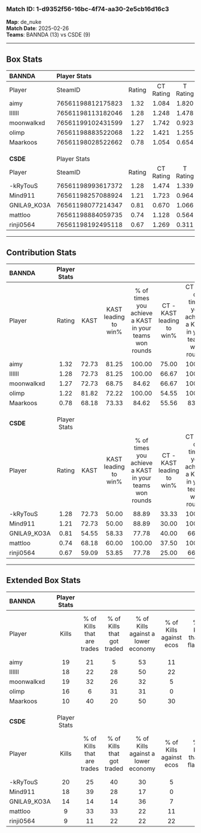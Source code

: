 ### Match ID: 1-d9352f56-16bc-4f74-aa30-2e5cb16d16c3  
**Map**: de_nuke  
**Match Date**: 2025-02-26  
**Teams**: BANNDA (13) vs CSDE (9)  

---  

## Box Stats  

| **BANNDA**  | Player Stats      |        |           |          |       |      |       |         |        |      |     |
| :- | :- | :-: | :-: | :-: | :-: | :-: | :-: | :-: | :-: | :-: | :-: |
| Player      | SteamID           | Rating | CT Rating | T Rating | KAST  | ADR  | Kills | Assists | Deaths | K/D  | HS% |
| aimy        | 76561198812175823 |  1.32  |   1.084   |  1.820   | 72.73 | 85.9 |  19   |    5    |   13   | 1.46 | 57  |
| IIIIII      | 76561198113182046 |  1.28  |   1.248   |  1.478   | 72.73 | 86.7 |  18   |    4    |   13   | 1.38 | 66  |
| moonwalkxd  | 76561199102431599 |  1.27  |   1.742   |  0.923   | 72.73 | 90.1 |  19   |    2    |   15   | 1.27 | 57  |
| olimp       | 76561198883522068 |  1.22  |   1.421   |  1.255   | 81.82 | 78.6 |  16   |    5    |   14   | 1.14 | 50  |
| Maarkoos    | 76561198028522662 |  0.78  |   1.054   |  0.654   | 68.18 | 52.6 |  10   |    4    |   15   | 0.67 | 50  |
|             |                   |        |           |          |       |      |       |         |        |      |     |
|             |                   |        |           |          |       |      |       |         |        |      |     |
|             |                   |        |           |          |       |      |       |         |        |      |     |
| **CSDE**    | Player Stats      |        |           |          |       |      |       |         |        |      |     |
| Player      | SteamID           | Rating | CT Rating | T Rating | KAST  | ADR  | Kills | Assists | Deaths | K/D  | HS% |
| -kRyTouS    | 76561198993617372 |  1.28  |   1.474   |  1.339   | 72.73 | 91.8 |  20   |    4    |   17   | 1.18 | 45  |
| Mind911     | 76561198257088924 |  1.21  |   1.723   |  0.964   | 72.73 | 80.6 |  18   |    4    |   15   | 1.20 | 77  |
| GNILA9_KO3A | 76561198077214347 |  0.81  |   0.670   |  1.066   | 54.55 | 61.6 |  14   |    4    |   17   | 0.82 |  7  |
| mattloo     | 76561198884059735 |  0.74  |   1.128   |  0.564   | 68.18 | 61.0 |   9   |    4    |   16   | 0.56 | 44  |
| rinji0564   | 76561198192495118 |  0.67  |   1.269   |  0.311   | 59.09 | 63.4 |   9   |    8    |   17   | 0.53 | 44  |
---  

## Contribution Stats  

| **BANNDA**  | Player Stats |       |                      |                                                        |                           |                                                             |                          |                                                            |
| :- | :-: | :-: | :-: | :-: | :-: | :-: | :-: | :-: |
| Player      |    Rating    | KAST  | KAST leading to win% | % of times you achieve a KAST in your teams won rounds | CT - KAST leading to win% | CT - % of times you achieve a KAST in your teams won rounds | T - KAST leading to win% | T - % of times you achieve a KAST in your teams won rounds |
| aimy        |     1.32     | 72.73 |        81.25         |                         100.00                         |           75.00           |                           100.00                            |          87.50           |                           100.00                           |
| IIIIII      |     1.28     | 72.73 |        81.25         |                         100.00                         |           66.67           |                           100.00                            |          100.00          |                           100.00                           |
| moonwalkxd  |     1.27     | 72.73 |        68.75         |                         84.62                          |           66.67           |                           100.00                            |          71.43           |                           71.43                            |
| olimp       |     1.22     | 81.82 |        72.22         |                         100.00                         |           54.55           |                           100.00                            |          100.00          |                           100.00                           |
| Maarkoos    |     0.78     | 68.18 |        73.33         |                         84.62                          |           55.56           |                            83.33                            |          100.00          |                           85.71                            |
|             |              |       |                      |                                                        |                           |                                                             |                          |                                                            |
|             |              |       |                      |                                                        |                           |                                                             |                          |                                                            |
|             |              |       |                      |                                                        |                           |                                                             |                          |                                                            |
| **CSDE**    | Player Stats |       |                      |                                                        |                           |                                                             |                          |                                                            |
| Player      |    Rating    | KAST  | KAST leading to win% | % of times you achieve a KAST in your teams won rounds | CT - KAST leading to win% | CT - % of times you achieve a KAST in your teams won rounds | T - KAST leading to win% | T - % of times you achieve a KAST in your teams won rounds |
| -kRyTouS    |     1.28     | 72.73 |        50.00         |                         88.89                          |           33.33           |                           100.00                            |          71.43           |                           83.33                            |
| Mind911     |     1.21     | 72.73 |        50.00         |                         88.89                          |           30.00           |                           100.00                            |          83.33           |                           83.33                            |
| GNILA9_KO3A |     0.81     | 54.55 |        58.33         |                         77.78                          |           40.00           |                            66.67                            |          71.43           |                           83.33                            |
| mattloo     |     0.74     | 68.18 |        60.00         |                         100.00                         |           37.50           |                           100.00                            |          85.71           |                           100.00                           |
| rinji0564   |     0.67     | 59.09 |        53.85         |                         77.78                          |           25.00           |                            66.67                            |          100.00          |                           83.33                            |
---  

## Extended Box Stats  

| **BANNDA**  | Player Stats |                            |                            |                                    |                         |                              |                                 |        |                             |                                     |                          |                               |                            |
| :- | :-: | :-: | :-: | :-: | :-: | :-: | :-: | :-: | :-: | :-: | :-: | :-: | :-: |
| Player      |    Kills     | % of Kills that are trades | % of Kills that got traded | % of Kills against a lower economy | % of Kills against ecos | % of Kills that are flawless | % of Kills that are close duels | Deaths | % of Deaths that get traded | % of Deaths against a lower economy | % of Deaths against ecos | % of Deaths that are flawless | % of Deaths that are close |
| aimy        |      19      |             21             |             5              |                 53                 |           11            |              74              |                0                |   13   |             31              |                 23                  |            8             |              54               |             8              |
| IIIIII      |      18      |             22             |             28             |                 50                 |           22            |              44              |               11                |   13   |             23              |                 31                  |            0             |              62               |             15             |
| moonwalkxd  |      19      |             32             |             26             |                 32                 |            5            |              68              |               11                |   15   |             27              |                 27                  |            0             |              87               |             0              |
| olimp       |      16      |             6              |             31             |                 31                 |            0            |              63              |                6                |   14   |             36              |                  7                  |            0             |              71               |             7              |
| Maarkoos    |      10      |             40             |             20             |                 50                 |           30            |              70              |                0                |   15   |             27              |                 20                  |            7             |              93               |             0              |
|             |              |                            |                            |                                    |                         |                              |                                 |        |                             |                                     |                          |                               |                            |
|             |              |                            |                            |                                    |                         |                              |                                 |        |                             |                                     |                          |                               |                            |
|             |              |                            |                            |                                    |                         |                              |                                 |        |                             |                                     |                          |                               |                            |
| **CSDE**    | Player Stats |                            |                            |                                    |                         |                              |                                 |        |                             |                                     |                          |                               |                            |
| Player      |    Kills     | % of Kills that are trades | % of Kills that got traded | % of Kills against a lower economy | % of Kills against ecos | % of Kills that are flawless | % of Kills that are close duels | Deaths | % of Deaths that get traded | % of Deaths against a lower economy | % of Deaths against ecos | % of Deaths that are flawless | % of Deaths that are close |
| -kRyTouS    |      20      |             25             |             40             |                 30                 |            5            |              80              |               10                |   17   |             29              |                 12                  |            0             |              71               |             6              |
| Mind911     |      18      |             39             |             28             |                 17                 |            0            |              72              |               11                |   15   |             27              |                  7                  |            0             |              73               |             0              |
| GNILA9_KO3A |      14      |             14             |             14             |                 36                 |            7            |              64              |                0                |   17   |             18              |                 12                  |            0             |              59               |             0              |
| mattloo     |      9       |             33             |             33             |                 22                 |           11            |              89              |                0                |   16   |             19              |                 13                  |            0             |              56               |             13             |
| rinji0564   |      9       |             11             |             22             |                 22                 |           22            |              67              |                0                |   17   |             18              |                 12                  |            0             |              59               |             12             |
